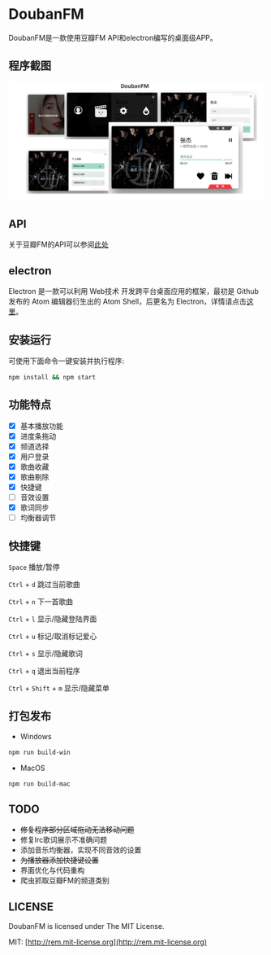 # DoubanFM

DoubanFM是一款使用豆瓣FM API和electron编写的桌面级APP。

## 程序截图

![intro](./intro.png)

## API

关于豆瓣FM的API可以参阅[此处](https://github.com/akfish/fm-terminal/blob/develop/douban-fm-api.md)

## electron

Electron 是一款可以利用 Web技术 开发跨平台桌面应用的框架，最初是 Github 发布的 Atom 编辑器衍生出的 Atom Shell，后更名为 Electron，详情请点击[这里](http://electron.atom.io/)。

## 安装运行

可使用下面命令一键安装并执行程序:

```bash
npm install && npm start
```

## 功能特点

- [x] 基本播放功能
- [x] 进度条拖动
- [x] 频道选择
- [x] 用户登录
- [x] 歌曲收藏
- [x] 歌曲剔除
- [x] 快捷键
- [ ] 音效设置
- [x] 歌词同步
- [ ] 均衡器调节

## 快捷键
`Space` 播放/暂停

`Ctrl` + `d` 跳过当前歌曲

`Ctrl` + `n` 下一首歌曲

`Ctrl` + `l` 显示/隐藏登陆界面 

`Ctrl` + `u` 标记/取消标记爱心

`Ctrl` + `s` 显示/隐藏歌词

`Ctrl` + `q` 退出当前程序

`Ctrl` + `Shift` + `m` 显示/隐藏菜单

## 打包发布

* Windows

```bash
npm run build-win
```

* MacOS

```bash
npm run build-mac
```

## TODO
- ~~修复程序部分区域拖动无法移动问题~~
- 修复lrc歌词展示不准确问题
- 添加音乐均衡器，实现不同音效的设置
- ~~为播放器添加快捷键设置~~
- 界面优化与代码重构
- 爬虫抓取豆瓣FM的频道类别

## LICENSE

DoubanFM is licensed under The MIT License.

MIT: [http://rem.mit-license.org](http://rem.mit-license.org)